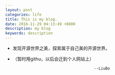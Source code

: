 ```yaml
---
layout: post
categories: life
title: This is my blog.
date: 2016-11-29 04:13:49 +0800
description: my blog
keywords: description
---
```









- 发现开源世界之美，探索属于自己美的开源世界。

- （暂时用githu，以后会迁到个人网站上）


	 
	 


                                          --LiuBo
  
